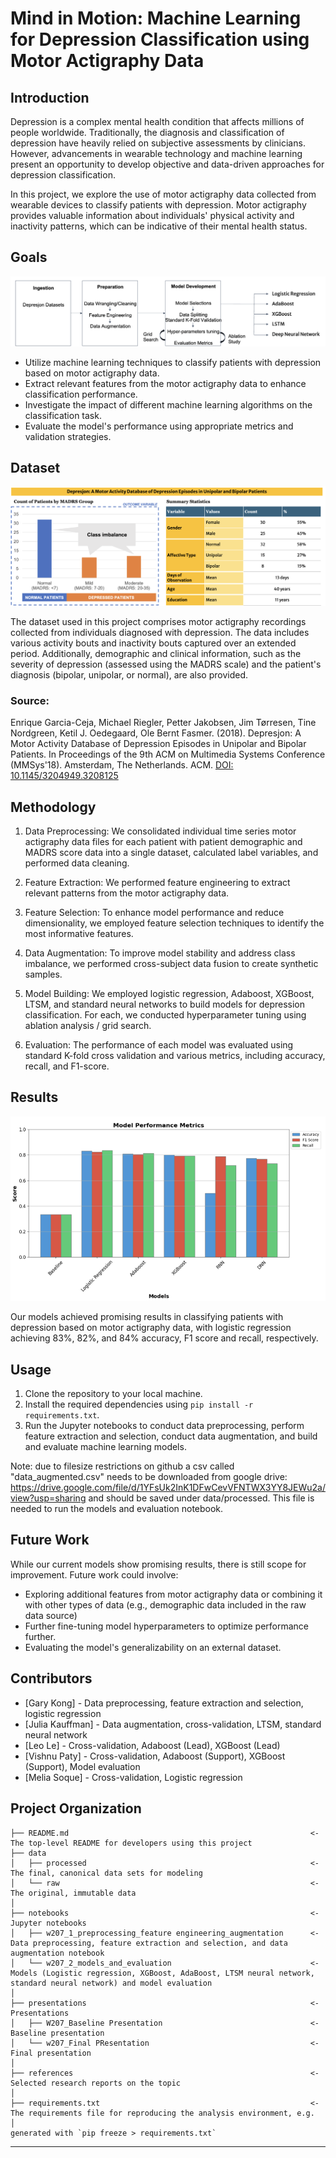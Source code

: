 # Mind in Motion: Machine Learning for Depression Classification using Motor Actigraphy Data

## Introduction

Depression is a complex mental health condition that affects millions of people worldwide. Traditionally, the diagnosis and classification of depression have heavily relied on subjective assessments by clinicians. However, advancements in wearable technology and machine learning present an opportunity to develop objective and data-driven approaches for depression classification.

In this project, we explore the use of motor actigraphy data collected from wearable devices to classify patients with depression. Motor actigraphy provides valuable information about individuals' physical activity and inactivity patterns, which can be indicative of their mental health status.

## Goals

![Sample Graph](images/data2.png)

- Utilize machine learning techniques to classify patients with depression based on motor actigraphy data.
- Extract relevant features from the motor actigraphy data to enhance classification performance.
- Investigate the impact of different machine learning algorithms on the classification task.
- Evaluate the model's performance using appropriate metrics and validation strategies.

## Dataset

![Sample Graph](images/data3.png)

The dataset used in this project comprises motor actigraphy recordings collected from individuals diagnosed with depression. The data includes various activity bouts and inactivity bouts captured over an extended period. Additionally, demographic and clinical information, such as the severity of depression (assessed using the MADRS scale) and the patient's diagnosis (bipolar, unipolar, or normal), are also provided.

### Source:
Enrique Garcia-Ceja, Michael Riegler, Petter Jakobsen, Jim Tørresen, Tine Nordgreen, Ketil J. Oedegaard, Ole Bernt Fasmer. (2018). Depresjon: A Motor Activity Database of Depression Episodes in Unipolar and Bipolar Patients. In Proceedings of the 9th ACM on Multimedia Systems Conference (MMSys'18). Amsterdam, The Netherlands. ACM. [DOI: 10.1145/3204949.3208125](http://doi.acm.org/10.1145/3204949.3208125)

## Methodology

1. Data Preprocessing: We consolidated individual time series motor actigraphy data files for each patient with patient demographic and MADRS score data into a single dataset, calculated label variables, and performed data cleaning.

3. Feature Extraction: We performed feature engineering to extract relevant patterns from the motor actigraphy data.

4. Feature Selection: To enhance model performance and reduce dimensionality, we employed feature selection techniques to identify the most informative features.

5. Data Augmentation: To improve model stability and address class imbalance, we performed cross-subject data fusion to create synthetic samples.

5. Model Building: We employed logistic regression, Adaboost, XGBoost, LTSM, and standard neural networks to build models for depression classification. For each, we conducted hyperparameter tuning using ablation analysis / grid search.

6. Evaluation: The performance of each model was evaluated using standard K-fold cross validation and various metrics, including accuracy, recall, and F1-score.

## Results

![Sample Graph](images/data4.png)

Our models achieved promising results in classifying patients with depression based on motor actigraphy data, with logistic regression achieving 83%, 82%, and 84% accuracy, F1 score and recall, respectively.

## Usage

1. Clone the repository to your local machine.
2. Install the required dependencies using `pip install -r requirements.txt`.
3. Run the Jupyter notebooks to conduct data preprocessing, perform feature extraction and selection, conduct data augmentation, and build and evaluate machine learning models.

Note: due to filesize restrictions on github a csv called "data_augmented.csv" needs to be downloaded from google drive: https://drive.google.com/file/d/1YFsUk2InK1DFwCevVFNTWX3YY8JEWu2a/view?usp=sharing and should be saved under data/processed. This file is needed to run the models and evaluation notebook.

## Future Work

While our current models show promising results, there is still scope for improvement. Future work could involve:

- Exploring additional features from motor actigraphy data or combining it with other types of data (e.g., demographic data included in the raw data source)
- Further fine-tuning model hyperparameters to optimize performance further.
- Evaluating the model's generalizability on an external dataset.

## Contributors
- [Gary Kong] - Data preprocessing, feature extraction and selection, logistic regression
- [Julia Kauffman] - Data augmentation, cross-validation, LTSM, standard neural network
- [Leo Le] - Cross-validation, Adaboost (Lead), XGBoost (Lead)
- [Vishnu Paty] - Cross-validation, Adaboost (Support), XGBoost (Support), Model evaluation
- [Melia Soque] - Cross-validation, Logistic regression

Project Organization
------------

    ├── README.md                                                      <- The top-level README for developers using this project
    ├── data
    │   ├── processed                                                  <- The final, canonical data sets for modeling
    │   └── raw                                                        <- The original, immutable data
    │
    ├── notebooks                                                      <- Jupyter notebooks
    │   ├── w207_1_preprocessing_feature engineering_augmentation      <- Data preprocessing, feature extraction and selection, and data augmentation notebook
    │   └── w207_2_models_and_evaluation                               <- Models (Logistic regression, XGBoost, AdaBoost, LTSM neural network, standard neural network) and model evaluation
    │
    ├── presentations                                                  <- Presentations
    │   ├── W207_Baseline Presentation                                 <- Baseline presentation
    │   └── w207_Final PResentation                                    <- Final presentation
    │
    ├── references                                                     <- Selected research reports on the topic
    │
    ├── requirements.txt                                               <- The requirements file for reproducing the analysis environment, e.g.
    │                                                                     generated with `pip freeze > requirements.txt`

--------

